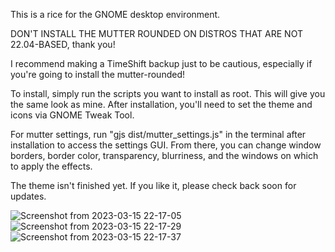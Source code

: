 This is a rice for the GNOME desktop environment.

DON'T INSTALL THE MUTTER ROUNDED ON DISTROS THAT ARE NOT 22.04-BASED, thank you!

I recommend making a TimeShift backup just to be cautious, especially if you're going to install the mutter-rounded!

To install, simply run the scripts you want to install as root. This will give you the same look as mine. After installation, you'll need to set the theme and icons via GNOME Tweak Tool.

For mutter settings, run "gjs dist/mutter_settings.js" in the terminal after installation to access the settings GUI. From there, you can change window borders, border color, transparency, blurriness, and the windows on which to apply the effects.

The theme isn't finished yet. If you like it, please check back soon for updates.

![Screenshot from 2023-03-15 22-17-05](https://user-images.githubusercontent.com/29405747/225484775-5e06d363-4ef9-4071-a4d0-eb8a3628f058.png)
![Screenshot from 2023-03-15 22-17-29](https://user-images.githubusercontent.com/29405747/225484780-a9529364-2c27-4afc-a0de-ccc44de99f22.png)
![Screenshot from 2023-03-15 22-17-37](https://user-images.githubusercontent.com/29405747/225484784-b3562034-40b5-4872-989c-a21abaa38614.png)
